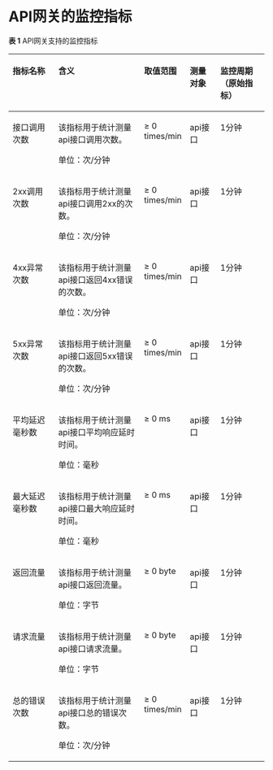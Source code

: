 # API网关的监控指标<a name="ZH-CN_TOPIC_0084799017"></a>

**表 1**  API网关支持的监控指标

<a name="table32198700153251"></a>
<table><thead align="left"><tr id="zh-cn_topic_0015479905_row898623515293"><th class="cellrowborder" valign="top" width="18%" id="mcps1.2.6.1.1"><p id="zh-cn_topic_0015479905_p19231136162915"><a name="zh-cn_topic_0015479905_p19231136162915"></a><a name="zh-cn_topic_0015479905_p19231136162915"></a>指标名称</p>
</th>
<th class="cellrowborder" valign="top" width="34%" id="mcps1.2.6.1.2"><p id="zh-cn_topic_0015479905_p649936152915"><a name="zh-cn_topic_0015479905_p649936152915"></a><a name="zh-cn_topic_0015479905_p649936152915"></a>含义</p>
</th>
<th class="cellrowborder" valign="top" width="17%" id="mcps1.2.6.1.3"><p id="zh-cn_topic_0015479905_p47610368292"><a name="zh-cn_topic_0015479905_p47610368292"></a><a name="zh-cn_topic_0015479905_p47610368292"></a>取值范围</p>
</th>
<th class="cellrowborder" valign="top" width="12%" id="mcps1.2.6.1.4"><p id="zh-cn_topic_0015479905_p161115365291"><a name="zh-cn_topic_0015479905_p161115365291"></a><a name="zh-cn_topic_0015479905_p161115365291"></a>测量对象</p>
</th>
<th class="cellrowborder" valign="top" width="19%" id="mcps1.2.6.1.5"><p id="zh-cn_topic_0015479905_p484718584357"><a name="zh-cn_topic_0015479905_p484718584357"></a><a name="zh-cn_topic_0015479905_p484718584357"></a>监控周期（原始指标）</p>
</th>
</tr>
</thead>
<tbody><tr id="zh-cn_topic_0015479905_row19138436102915"><td class="cellrowborder" valign="top" width="18%" headers="mcps1.2.6.1.1 "><p id="zh-cn_topic_0015479905_p88431656037"><a name="zh-cn_topic_0015479905_p88431656037"></a><a name="zh-cn_topic_0015479905_p88431656037"></a>接口调用次数</p>
</td>
<td class="cellrowborder" valign="top" width="34%" headers="mcps1.2.6.1.2 "><p id="zh-cn_topic_0015479905_p876610401528"><a name="zh-cn_topic_0015479905_p876610401528"></a><a name="zh-cn_topic_0015479905_p876610401528"></a>该指标用于统计测量api接口调用次数。</p>
<p id="zh-cn_topic_0015479905_p6727337205819"><a name="zh-cn_topic_0015479905_p6727337205819"></a><a name="zh-cn_topic_0015479905_p6727337205819"></a>单位：次/分钟</p>
</td>
<td class="cellrowborder" valign="top" width="17%" headers="mcps1.2.6.1.3 "><p id="zh-cn_topic_0015479905_p7768340322"><a name="zh-cn_topic_0015479905_p7768340322"></a><a name="zh-cn_topic_0015479905_p7768340322"></a>≥ 0 times/min</p>
</td>
<td class="cellrowborder" valign="top" width="12%" headers="mcps1.2.6.1.4 "><p id="zh-cn_topic_0015479905_p176817408219"><a name="zh-cn_topic_0015479905_p176817408219"></a><a name="zh-cn_topic_0015479905_p176817408219"></a>api接口</p>
</td>
<td class="cellrowborder" valign="top" width="19%" headers="mcps1.2.6.1.5 "><p id="zh-cn_topic_0015479905_p384745823511"><a name="zh-cn_topic_0015479905_p384745823511"></a><a name="zh-cn_topic_0015479905_p384745823511"></a>1分钟</p>
</td>
</tr>
<tr id="zh-cn_topic_0015479905_row13275203618295"><td class="cellrowborder" valign="top" width="18%" headers="mcps1.2.6.1.1 "><p id="zh-cn_topic_0015479905_p78431356137"><a name="zh-cn_topic_0015479905_p78431356137"></a><a name="zh-cn_topic_0015479905_p78431356137"></a>2xx调用次数</p>
</td>
<td class="cellrowborder" valign="top" width="34%" headers="mcps1.2.6.1.2 "><p id="zh-cn_topic_0015479905_p0773154018214"><a name="zh-cn_topic_0015479905_p0773154018214"></a><a name="zh-cn_topic_0015479905_p0773154018214"></a>该指标用于统计测量api接口调用2xx的次数。</p>
<p id="zh-cn_topic_0015479905_p143988157598"><a name="zh-cn_topic_0015479905_p143988157598"></a><a name="zh-cn_topic_0015479905_p143988157598"></a>单位：次/分钟</p>
</td>
<td class="cellrowborder" valign="top" width="17%" headers="mcps1.2.6.1.3 "><p id="zh-cn_topic_0015479905_p167747401220"><a name="zh-cn_topic_0015479905_p167747401220"></a><a name="zh-cn_topic_0015479905_p167747401220"></a>≥ 0 times/min</p>
</td>
<td class="cellrowborder" valign="top" width="12%" headers="mcps1.2.6.1.4 "><p id="zh-cn_topic_0015479905_p177514403211"><a name="zh-cn_topic_0015479905_p177514403211"></a><a name="zh-cn_topic_0015479905_p177514403211"></a>api接口</p>
</td>
<td class="cellrowborder" valign="top" width="19%" headers="mcps1.2.6.1.5 "><p id="zh-cn_topic_0015479905_p384795883520"><a name="zh-cn_topic_0015479905_p384795883520"></a><a name="zh-cn_topic_0015479905_p384795883520"></a>1分钟</p>
</td>
</tr>
<tr id="zh-cn_topic_0015479905_row34147369296"><td class="cellrowborder" valign="top" width="18%" headers="mcps1.2.6.1.1 "><p id="zh-cn_topic_0015479905_p48438562311"><a name="zh-cn_topic_0015479905_p48438562311"></a><a name="zh-cn_topic_0015479905_p48438562311"></a>4xx异常次数</p>
</td>
<td class="cellrowborder" valign="top" width="34%" headers="mcps1.2.6.1.2 "><p id="zh-cn_topic_0015479905_p177773407215"><a name="zh-cn_topic_0015479905_p177773407215"></a><a name="zh-cn_topic_0015479905_p177773407215"></a>该指标用于统计测量api接口返回4xx错误的次数。</p>
<p id="zh-cn_topic_0015479905_p1559892565916"><a name="zh-cn_topic_0015479905_p1559892565916"></a><a name="zh-cn_topic_0015479905_p1559892565916"></a>单位：次/分钟</p>
</td>
<td class="cellrowborder" valign="top" width="17%" headers="mcps1.2.6.1.3 "><p id="zh-cn_topic_0015479905_p1596434112115"><a name="zh-cn_topic_0015479905_p1596434112115"></a><a name="zh-cn_topic_0015479905_p1596434112115"></a>≥ 0 times/min</p>
</td>
<td class="cellrowborder" valign="top" width="12%" headers="mcps1.2.6.1.4 "><p id="zh-cn_topic_0015479905_p10779174012211"><a name="zh-cn_topic_0015479905_p10779174012211"></a><a name="zh-cn_topic_0015479905_p10779174012211"></a>api接口</p>
</td>
<td class="cellrowborder" valign="top" width="19%" headers="mcps1.2.6.1.5 "><p id="zh-cn_topic_0015479905_p384795820353"><a name="zh-cn_topic_0015479905_p384795820353"></a><a name="zh-cn_topic_0015479905_p384795820353"></a>1分钟</p>
</td>
</tr>
<tr id="zh-cn_topic_0015479905_row8558163662916"><td class="cellrowborder" valign="top" width="18%" headers="mcps1.2.6.1.1 "><p id="zh-cn_topic_0015479905_p1784313568315"><a name="zh-cn_topic_0015479905_p1784313568315"></a><a name="zh-cn_topic_0015479905_p1784313568315"></a>5xx异常次数</p>
</td>
<td class="cellrowborder" valign="top" width="34%" headers="mcps1.2.6.1.2 "><p id="zh-cn_topic_0015479905_p64751505153251"><a name="zh-cn_topic_0015479905_p64751505153251"></a><a name="zh-cn_topic_0015479905_p64751505153251"></a>该指标用于统计测量api接口返回5xx错误的次数。</p>
<p id="zh-cn_topic_0015479905_p5460315592"><a name="zh-cn_topic_0015479905_p5460315592"></a><a name="zh-cn_topic_0015479905_p5460315592"></a>单位：次/分钟</p>
</td>
<td class="cellrowborder" valign="top" width="17%" headers="mcps1.2.6.1.3 "><p id="zh-cn_topic_0015479905_p7966114117119"><a name="zh-cn_topic_0015479905_p7966114117119"></a><a name="zh-cn_topic_0015479905_p7966114117119"></a>≥ 0 times/min</p>
</td>
<td class="cellrowborder" valign="top" width="12%" headers="mcps1.2.6.1.4 "><p id="zh-cn_topic_0015479905_p1967416363292"><a name="zh-cn_topic_0015479905_p1967416363292"></a><a name="zh-cn_topic_0015479905_p1967416363292"></a>api接口</p>
</td>
<td class="cellrowborder" valign="top" width="19%" headers="mcps1.2.6.1.5 "><p id="zh-cn_topic_0015479905_p939811573363"><a name="zh-cn_topic_0015479905_p939811573363"></a><a name="zh-cn_topic_0015479905_p939811573363"></a>1分钟</p>
</td>
</tr>
<tr id="zh-cn_topic_0015479905_row468583611297"><td class="cellrowborder" valign="top" width="18%" headers="mcps1.2.6.1.1 "><p id="zh-cn_topic_0015479905_p1184318561930"><a name="zh-cn_topic_0015479905_p1184318561930"></a><a name="zh-cn_topic_0015479905_p1184318561930"></a>平均延迟毫秒数</p>
</td>
<td class="cellrowborder" valign="top" width="34%" headers="mcps1.2.6.1.2 "><p id="zh-cn_topic_0015479905_p868343918019"><a name="zh-cn_topic_0015479905_p868343918019"></a><a name="zh-cn_topic_0015479905_p868343918019"></a>该指标用于统计测量api接口平均响应延时时间。</p>
<p id="zh-cn_topic_0015479905_p5637610153251"><a name="zh-cn_topic_0015479905_p5637610153251"></a><a name="zh-cn_topic_0015479905_p5637610153251"></a>单位：毫秒</p>
</td>
<td class="cellrowborder" valign="top" width="17%" headers="mcps1.2.6.1.3 "><p id="zh-cn_topic_0015479905_p894334911113"><a name="zh-cn_topic_0015479905_p894334911113"></a><a name="zh-cn_topic_0015479905_p894334911113"></a>≥ 0 ms</p>
</td>
<td class="cellrowborder" valign="top" width="12%" headers="mcps1.2.6.1.4 "><p id="zh-cn_topic_0015479905_p8800336192920"><a name="zh-cn_topic_0015479905_p8800336192920"></a><a name="zh-cn_topic_0015479905_p8800336192920"></a>api接口</p>
</td>
<td class="cellrowborder" valign="top" width="19%" headers="mcps1.2.6.1.5 "><p id="zh-cn_topic_0015479905_p74419576364"><a name="zh-cn_topic_0015479905_p74419576364"></a><a name="zh-cn_topic_0015479905_p74419576364"></a>1分钟</p>
</td>
</tr>
<tr id="zh-cn_topic_0015479905_row98225366296"><td class="cellrowborder" valign="top" width="18%" headers="mcps1.2.6.1.1 "><p id="zh-cn_topic_0015479905_p158433561032"><a name="zh-cn_topic_0015479905_p158433561032"></a><a name="zh-cn_topic_0015479905_p158433561032"></a>最大延迟毫秒数</p>
</td>
<td class="cellrowborder" valign="top" width="34%" headers="mcps1.2.6.1.2 "><p id="zh-cn_topic_0015479905_p4509250153251"><a name="zh-cn_topic_0015479905_p4509250153251"></a><a name="zh-cn_topic_0015479905_p4509250153251"></a>该指标用于统计测量api接口最大响应延时时间。</p>
<p id="zh-cn_topic_0015479905_p1641717181204"><a name="zh-cn_topic_0015479905_p1641717181204"></a><a name="zh-cn_topic_0015479905_p1641717181204"></a>单位：毫秒</p>
</td>
<td class="cellrowborder" valign="top" width="17%" headers="mcps1.2.6.1.3 "><p id="zh-cn_topic_0015479905_p10944249101119"><a name="zh-cn_topic_0015479905_p10944249101119"></a><a name="zh-cn_topic_0015479905_p10944249101119"></a>≥ 0 ms</p>
</td>
<td class="cellrowborder" valign="top" width="12%" headers="mcps1.2.6.1.4 "><p id="zh-cn_topic_0015479905_p293716368295"><a name="zh-cn_topic_0015479905_p293716368295"></a><a name="zh-cn_topic_0015479905_p293716368295"></a>api接口</p>
</td>
<td class="cellrowborder" valign="top" width="19%" headers="mcps1.2.6.1.5 "><p id="zh-cn_topic_0015479905_p19491957163613"><a name="zh-cn_topic_0015479905_p19491957163613"></a><a name="zh-cn_topic_0015479905_p19491957163613"></a>1分钟</p>
</td>
</tr>
<tr id="zh-cn_topic_0015479905_row480532827"><td class="cellrowborder" valign="top" width="18%" headers="mcps1.2.6.1.1 "><p id="zh-cn_topic_0015479905_p15843856233"><a name="zh-cn_topic_0015479905_p15843856233"></a><a name="zh-cn_topic_0015479905_p15843856233"></a>返回流量</p>
</td>
<td class="cellrowborder" valign="top" width="34%" headers="mcps1.2.6.1.2 "><p id="zh-cn_topic_0015479905_p13551332727"><a name="zh-cn_topic_0015479905_p13551332727"></a><a name="zh-cn_topic_0015479905_p13551332727"></a>该指标用于统计测量api接口返回流量。</p>
<p id="zh-cn_topic_0015479905_p159737141202"><a name="zh-cn_topic_0015479905_p159737141202"></a><a name="zh-cn_topic_0015479905_p159737141202"></a>单位：字节</p>
</td>
<td class="cellrowborder" valign="top" width="17%" headers="mcps1.2.6.1.3 "><p id="zh-cn_topic_0015479905_p189465496111"><a name="zh-cn_topic_0015479905_p189465496111"></a><a name="zh-cn_topic_0015479905_p189465496111"></a>≥ 0 byte</p>
</td>
<td class="cellrowborder" valign="top" width="12%" headers="mcps1.2.6.1.4 "><p id="zh-cn_topic_0015479905_p55713215214"><a name="zh-cn_topic_0015479905_p55713215214"></a><a name="zh-cn_topic_0015479905_p55713215214"></a>api接口</p>
</td>
<td class="cellrowborder" valign="top" width="19%" headers="mcps1.2.6.1.5 "><p id="zh-cn_topic_0015479905_p11701115813367"><a name="zh-cn_topic_0015479905_p11701115813367"></a><a name="zh-cn_topic_0015479905_p11701115813367"></a>1分钟</p>
</td>
</tr>
<tr id="zh-cn_topic_0015479905_row11801632823"><td class="cellrowborder" valign="top" width="18%" headers="mcps1.2.6.1.1 "><p id="zh-cn_topic_0015479905_p78451256936"><a name="zh-cn_topic_0015479905_p78451256936"></a><a name="zh-cn_topic_0015479905_p78451256936"></a>请求流量</p>
</td>
<td class="cellrowborder" valign="top" width="34%" headers="mcps1.2.6.1.2 "><p id="zh-cn_topic_0015479905_p146116323213"><a name="zh-cn_topic_0015479905_p146116323213"></a><a name="zh-cn_topic_0015479905_p146116323213"></a>该指标用于统计测量api接口请求流量。</p>
<p id="zh-cn_topic_0015479905_p19537175312594"><a name="zh-cn_topic_0015479905_p19537175312594"></a><a name="zh-cn_topic_0015479905_p19537175312594"></a>单位：字节</p>
</td>
<td class="cellrowborder" valign="top" width="17%" headers="mcps1.2.6.1.3 "><p id="zh-cn_topic_0015479905_p2948154917114"><a name="zh-cn_topic_0015479905_p2948154917114"></a><a name="zh-cn_topic_0015479905_p2948154917114"></a>≥ 0 byte</p>
</td>
<td class="cellrowborder" valign="top" width="12%" headers="mcps1.2.6.1.4 "><p id="zh-cn_topic_0015479905_p36312327212"><a name="zh-cn_topic_0015479905_p36312327212"></a><a name="zh-cn_topic_0015479905_p36312327212"></a>api接口</p>
</td>
<td class="cellrowborder" valign="top" width="19%" headers="mcps1.2.6.1.5 "><p id="zh-cn_topic_0015479905_p2074275893614"><a name="zh-cn_topic_0015479905_p2074275893614"></a><a name="zh-cn_topic_0015479905_p2074275893614"></a>1分钟</p>
</td>
</tr>
<tr id="zh-cn_topic_0015479905_row117717327218"><td class="cellrowborder" valign="top" width="18%" headers="mcps1.2.6.1.1 "><p id="zh-cn_topic_0015479905_p1184595615310"><a name="zh-cn_topic_0015479905_p1184595615310"></a><a name="zh-cn_topic_0015479905_p1184595615310"></a>总的错误次数</p>
</td>
<td class="cellrowborder" valign="top" width="34%" headers="mcps1.2.6.1.2 "><p id="zh-cn_topic_0015479905_p96623219215"><a name="zh-cn_topic_0015479905_p96623219215"></a><a name="zh-cn_topic_0015479905_p96623219215"></a>该指标用于统计测量api接口总的错误次数。</p>
<p id="zh-cn_topic_0015479905_p617124255913"><a name="zh-cn_topic_0015479905_p617124255913"></a><a name="zh-cn_topic_0015479905_p617124255913"></a>单位：次/分钟</p>
</td>
<td class="cellrowborder" valign="top" width="17%" headers="mcps1.2.6.1.3 "><p id="zh-cn_topic_0015479905_p1122145541119"><a name="zh-cn_topic_0015479905_p1122145541119"></a><a name="zh-cn_topic_0015479905_p1122145541119"></a>≥ 0 times/min</p>
</td>
<td class="cellrowborder" valign="top" width="12%" headers="mcps1.2.6.1.4 "><p id="zh-cn_topic_0015479905_p1968532728"><a name="zh-cn_topic_0015479905_p1968532728"></a><a name="zh-cn_topic_0015479905_p1968532728"></a>api接口</p>
</td>
<td class="cellrowborder" valign="top" width="19%" headers="mcps1.2.6.1.5 "><p id="zh-cn_topic_0015479905_p3791758113619"><a name="zh-cn_topic_0015479905_p3791758113619"></a><a name="zh-cn_topic_0015479905_p3791758113619"></a>1分钟</p>
</td>
</tr>
</tbody>
</table>

